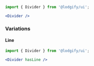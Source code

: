 ```jsx
import { Divider } from '@lodgify/ui';

<Divider />
```

### Variations

#### Line

```jsx
import { Divider } from '@lodgify/ui';

<Divider hasLine />
```
